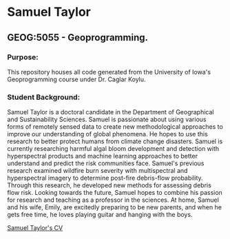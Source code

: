 # Samuel Taylor 

## GEOG:5055 - Geoprogramming.


### Purpose:
This repository houses all code generated from the University of Iowa's Geoprogramming course under Dr. Caglar Koylu.

### Student Background:
Samuel Taylor is a doctoral candidate in the Department of Geographical and Sustainability Sciences. Samuel is passionate about using various forms of remotely sensed data to create new methodological approaches to improve our understanding of global phenomena. He hopes to use this research to better protect humans from climate change disasters. Samuel is currently researching harmful algal bloom development and detection with hyperspectral products and machine learning approaches to better understand and predict the risk communities face. Samuel's previous research examined wildfire burn severity with multispectral and hyperspectral imagery to determine post-fire debris-flow probability. Through this research, he developed new methods for assessing debris flow risk. Looking towards the future, Samuel hopes to combine his passion for research and teaching as a professor in the sciences. At home, Samuel and his wife, Emily, are excitedly preparing to be new parents, and when he gets free time, he loves playing guitar and hanging with the boys. 

[Samuel Taylor's CV](/files/Samuel_Taylor_CV_4_12_24.pdf)